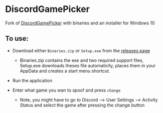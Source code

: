 # DiscordGamePicker
Fork of [DiscordGamePicker](https://github.com/TichShowers/DiscordGamePicker) with binaries and an installer for Windows 10 

## To use:

- Download either `Binaries.zip` or `Setup.exe` from the [releases page](https://github.com/TheBozzz34/DiscordGamePicker/releases/latest)
  - Binaries.zip contains the exe and two required support files, Setup.exe downloads theses file automaticlly, places them in your AppData and creates a start menu shortcut.
  
- Run the application

- Enter what game you wan to spoof and press `change`
  - Note, you might have to go to Discord --> User Settings --> Activity Status and select the game after pressing the change button
